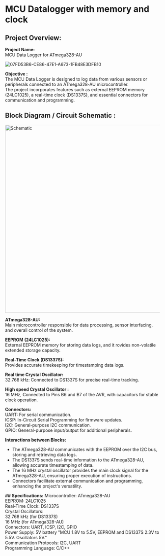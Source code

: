 # MCU Datalogger with memory and clock


## Project Overview: 
**Project Name:**  
MCU Data Logger for ATmega328-AU  
  
  
![07FD53B6-CE86-47E1-A673-1FB48E3DFB10](https://github.com/DevMajed/Dattalogger_Board/assets/66625688/db87df5f-a7b5-4126-9f52-43b864b4d0c5) 
  
  
**Objective :**  
The MCU Data Logger is designed to log data from various sensors or peripherals connected to an ATmega328-AU microcontroller.  
The project incorporates features such as external EEPROM memory (24LC1025), a real-time clock (DS1337S), and essential connectors for communication and programming.


## Block Diagram / Circuit Schematic :
<img width="610" alt="Schematic" src="https://github.com/DevMajed/Dattalogger_Board/assets/66625688/9fec3444-7fc9-431f-9d06-08b488d1c6a3">


**ATmega328-AU:**  
Main microcontroller responsible for data processing, sensor interfacing, and overall control of the system.

**EEPROM (24LC1025):**  
External EEPROM memory for storing data logs, and it rovides non-volatile extended storage capacity.

**Real-Time Clock (DS1337S):**  
Provides accurate timekeeping for timestamping data logs.

**Real time Crystal Oscillator:**  
32.768 kHz: Connected to DS1337S for precise real-time tracking.

**High speed Crystal Oscillator :**  
16 MHz, Connected to Pins B6 and B7 of the AVR, with capacitors for stable clock operation.

**Connectors:**  
UART: For serial communication.  
ICSP: In-Circuit Serial Programming for firmware updates.  
I2C: General-purpose I2C communication.  
GPIO: General-purpose input/output for additional peripherals.  

**Interactions between Blocks:**  
* The ATmega328-AU communicates with the EEPROM over the I2C bus, storing and retrieving data logs.  
* The DS1337S sends real-time information to the ATmega328-AU, allowing accurate timestamping of data.  
* The 16 MHz crystal oscillator provides the main clock signal for the ATmega328-AU, ensuring proper execution of instructions.  
* Connectors facilitate external communication and programming, enhancing the project's versatility.  

**## Specifications:**
Microcontroller: ATmega328-AU  
EEPROM: 24LC1025  
Real-Time Clock: DS1337S  
Crystal Oscillators:  
32.768 kHz (for DS1337S)  
16 MHz (for ATmega328-AU)  
Connectors: UART, ICSP, I2C, GPIO  
Power Supply: 5V battery "MCU 1.8V to 5.5V, EEPROM and DS1337S 2.3V to 5.5V. Oscillators 5V."  
Communication Protocols: I2C, UART  
Programming Language: C/C++  
